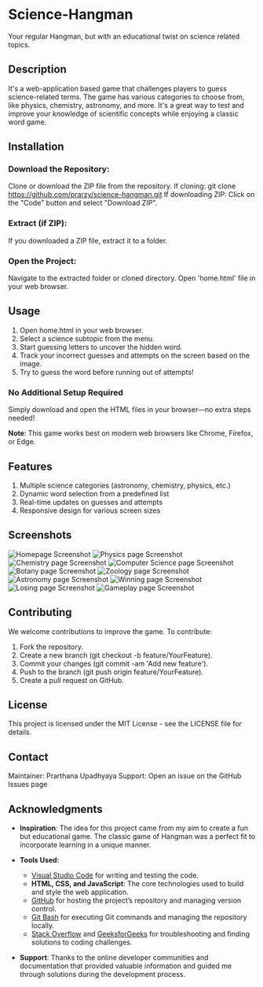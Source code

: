 # Science-Hangman
Your regular Hangman, but with an educational twist on science related topics.

## Description
It's a web-application based game that challenges players to guess science-related terms. The game has various categories to choose from, like physics, chemistry, astronomy, and more. It's a great way to test and improve your knowledge of scientific concepts while enjoying a classic word game.

## Installation
### Download the Repository:
Clone or download the ZIP file from the repository.
If cloning: git clone https://github.com/prarzy/science-hangman.git
If downloading ZIP: Click on the "Code" button and select "Download ZIP".

### Extract (if ZIP):
If you downloaded a ZIP file, extract it to a folder.

### Open the Project:
Navigate to the extracted folder or cloned directory.
Open 'home.html' file in your web browser.

## Usage
1. Open home.html in your web browser.
2. Select a science subtopic from the menu.
3. Start guessing letters to uncover the hidden word.
4. Track your incorrect guesses and attempts on the screen based on the image.
5. Try to guess the word before running out of attempts!

### No Additional Setup Required
Simply download and open the HTML files in your browser—no extra steps needed!

**Note**: This game works best on modern web browsers like Chrome, Firefox, or Edge.


## Features
1. Multiple science categories (astronomy, chemistry, physics, etc.)
2. Dynamic word selection from a predefined list
3. Real-time updates on guesses and attempts
4. Responsive design for various screen sizes

## Screenshots
![Homepage Screenshot](screenshots/home.png)
![Physics page Screenshot](screenshots/phy.png)
![Chemistry page Screenshot](screenshots/chem.png)
![Computer Science page Screenshot](screenshots/cs.png)
![Botany page Screenshot](screenshots/bot.png)
![Zoology page Screenshot](screenshots/zoo.png)
![Astronomy page Screenshot](screenshots/spa.png)
![Winning page Screenshot](screenshots/won.png)
![Losing page Screenshot](screenshots/lose.png)
![Gameplay page Screenshot](screenshots/gameplay.png)   

## Contributing
We welcome contributions to improve the game. To contribute:
1. Fork the repository.
2. Create a new branch (git checkout -b feature/YourFeature).
3. Commit your changes (git commit -am 'Add new feature').
4. Push to the branch (git push origin feature/YourFeature).
5. Create a pull request on GitHub.

## License
This project is licensed under the MIT License - see the LICENSE file for details.

## Contact
Maintainer: Prarthana Upadhyaya
Support: Open an issue on the GitHub Issues page

## Acknowledgments
- **Inspiration**: The idea for this project came from my aim to create a fun but educational game. The classic game of Hangman was a perfect fit to incorporate learning in a unique manner.

- **Tools Used**:
  - [Visual Studio Code](https://code.visualstudio.com/) for writing and testing the code.
  - **HTML, CSS, and JavaScript**: The core technologies used to build and style the web application.
  - [GitHub](https://github.com/) for hosting the project’s repository and managing version control.
  - [Git Bash](https://gitforwindows.org/) for executing Git commands and managing the repository locally.
  - [Stack Overflow](https://stackoverflow.com/) and [GeeksforGeeks](https://geeksforgeeks.org/) for troubleshooting and 
    finding solutions to coding challenges.
    
- **Support**: Thanks to the online developer communities and documentation that provided valuable information and guided me through solutions during the development process.




